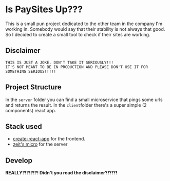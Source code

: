 # Is PaySites Up???

This is a small pun project dedicated to the other team in the company I'm working in. Somebody would say that their stability is not always that good. So I decided to create a small tool to check if their sites are working.

## Disclaimer
```
THIS IS JUST A JOKE. DON'T TAKE IT SERIOUSLY!!!
IT'S NOT MEANT TO BE IN PRODUCTION AND PLEASE DON'T USE IT FOR SOMETHING SERIOUS!!!!!
```

## Project Structure
In the ```server``` folder you can find a small microservice that pings some urls and returns the result.
In the ```client```folder there's a super simple (2 components) react app.

## Stack used
- [create-react-app](https://github.com/facebook/create-react-app) for the frontend.
- [zeit's micro](https://github.com/zeit/micro) for the server

## Develop
**REALLY?!?!?!?! Didn't you read the disclaimer?!?!?!**
